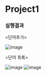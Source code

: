 # Project1
### 실행결과
<단어추가><br/>

![image](https://github.com/incheolWee/Project1/assets/126574194/e1613aa7-d074-4214-8702-3eea3cd3f0f9)

<단어 목록><br/>

![image](https://github.com/incheolWee/Project1/assets/126574194/2efce4dd-504c-44a6-a560-fa77456d2204)
![image](https://github.com/incheolWee/Project1/assets/126574194/054750a2-37b0-4179-a6c7-ce0a315e28a2)

